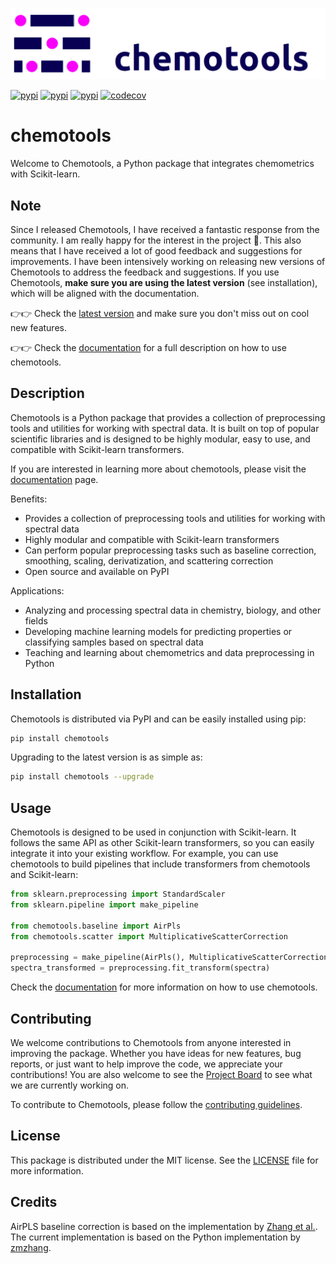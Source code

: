 ![chemotools](assets/images/logo_2.png)


[![pypi](https://img.shields.io/pypi/v/chemotools)](https://pypi.org/project/chemotools)
[![pypi](https://img.shields.io/pypi/pyversions/chemotools)](https://pypi.org/project/chemotools)
[![pypi](https://img.shields.io/pypi/l/chemotools)](https://github.com/paucablop/chemotools/blob/main/LICENSE)
[![codecov](https://codecov.io/github/paucablop/chemotools/branch/main/graph/badge.svg?token=D7JUJM89LN)](https://codecov.io/github/paucablop/chemotools)

# __chemotools__

Welcome to Chemotools, a Python package that integrates chemometrics with Scikit-learn.

## Note

Since I released Chemotools, I have received a fantastic response from the community. I am really happy for the interest in the project 🤗. This also means that I have received a lot of good feedback and suggestions for improvements. I have been intensively working on releasing new versions of Chemotools to address the feedback and suggestions. If you use Chemotools, __make sure you are using the latest version__ (see installation), which will be aligned with the documentation. 

👉👉 Check the [latest version](https://pypi.org/project/chemotools/) and make sure you don't miss out on cool new features.

👉👉 Check the [documentation](https://paucablop.github.io/chemotools/) for a full description on how to use chemotools.

## Description

Chemotools is a Python package that provides a collection of preprocessing tools and utilities for working with spectral data. It is built on top of popular scientific libraries and is designed to be highly modular, easy to use, and compatible with Scikit-learn transformers.

If you are interested in learning more about chemotools, please visit the [documentation](https://paucablop.github.io/chemotools/) page.

Benefits:
- Provides a collection of preprocessing tools and utilities for working with spectral data
- Highly modular and compatible with Scikit-learn transformers
- Can perform popular preprocessing tasks such as baseline correction, smoothing, scaling, derivatization, and scattering correction
- Open source and available on PyPI

Applications:
- Analyzing and processing spectral data in chemistry, biology, and other fields
- Developing machine learning models for predicting properties or classifying samples based on spectral data
- Teaching and learning about chemometrics and data preprocessing in Python

## Installation

Chemotools is distributed via PyPI and can be easily installed using pip:

```bash
pip install chemotools
```

Upgrading to the latest version is as simple as:

```bash
pip install chemotools --upgrade
```

## Usage

Chemotools is designed to be used in conjunction with Scikit-learn. It follows the same API as other Scikit-learn transformers, so you can easily integrate it into your existing workflow. For example, you can use chemotools to build pipelines that include transformers from chemotools and Scikit-learn:

```python
from sklearn.preprocessing import StandardScaler
from sklearn.pipeline import make_pipeline

from chemotools.baseline import AirPls
from chemotools.scatter import MultiplicativeScatterCorrection

preprocessing = make_pipeline(AirPls(), MultiplicativeScatterCorrection(), StandardScaler(with_std=False)) 
spectra_transformed = preprocessing.fit_transform(spectra)
```

Check the [documentation](https://paucablop.github.io/chemotools/) for more information on how to use chemotools.


## Contributing

We welcome contributions to Chemotools from anyone interested in improving the package. Whether you have ideas for new features, bug reports, or just want to help improve the code, we appreciate your contributions! You are also welcome to see the [Project Board](https://github.com/users/paucablop/projects/4) to see what we are currently working on.

To contribute to Chemotools, please follow the [contributing guidelines](CONTRIBUTING.md).

## License

This package is distributed under the MIT license. See the [LICENSE](LICENSE) file for more information.

## Credits

AirPLS baseline correction is based on the implementation by [Zhang et al.](https://pubs.rsc.org/is/content/articlelanding/2010/an/b922045c). The current implementation is based on the Python implementation by [zmzhang](https://github.com/zmzhang/airPLS).